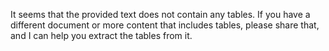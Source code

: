 It seems that the provided text does not contain any tables. If you have a different document or more content that includes tables, please share that, and I can help you extract the tables from it.
